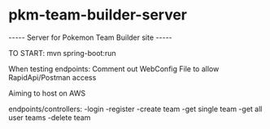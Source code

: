 
# pkm-team-builder-server
----- Server for Pokemon Team Builder site -----

TO START: mvn spring-boot:run

When testing endpoints: Comment out WebConfig File to allow RapidApi/Postman access


Aiming to host on AWS

endpoints/controllers:
-login
-register
-create team
-get single team
-get all user teams
-delete team
